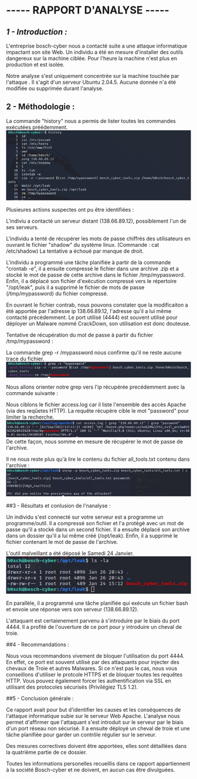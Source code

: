 #							----- RAPPORT D'ANALYSE -----


## *1 - Introduction :*

L'entreprise bosch-cyber nous a contacté suite a une attaque informatique impactant son site Web.
Un individu a été en mesure d'installer des outils dangereux sur la machine ciblée.
Pour l'heure la machine n'est plus en production et est isolée.

Notre analyse s'est uniquement concentrée sur la machine touchée par l'attaque . 
Il s'agit d'un serveur Ubuntu 2.04.5.
Aucune donnée n'a été modifiée ou supprimée durant l'analyse.


## 2 - Méthodologie : 


La commande "history" nous a permis de lister toutes les commandes exécutées préédemment.
![history](https://github.com/FlorentIZO/FORENSIC_TP_IZORCHE_FLORENT/blob/main/TP03/IMG/tp03-1.PNG "history")

Plusieures actions suspectes ont pu être identifiées : 


L'indiviu a contacté un serveur distant (138.66.89.12), possiblement l'un de ses serveurs.

L'individu a tenté de récupérer les mots de passe chiffrés des utilisateurs en ouvrant le fichier "shadow" du système linux. (Commande : cat /etc/shadow)
La tentative a échoué par manque de droit.


L'individu a programmé une tâche planifiée à partir de la commande "crontab -e", il a ensuite compressé le fichier dans une archive .zip et a stocké le mot de passe de cette archive dans le fichier /tmp/mypassword.
Enfin, il a déplacé son fichier d'exécution compressé vers le répertoire "/opt/leak", puis il a supprimé le fichier de mots de passe (/tmp/mypassword) du fichier compressé.


En ouvrant le fichier contrab, nous pouvons constater que la modificaiton a été apportée par l'adresse ip 138.66.89.12, l'adresse qu'il a lui même contacté précédemment.
Le port utilisé (4444) est souvent utilisé pour déployer un Malware nommé CrackDown, son utilisation est donc douteuse.


Tentative de récupération du mot de passe à partir du fichier /tmp/mypassword :

La commande grep -r /mypassword nous confirme qu'il ne reste aucune trace du fichier.
![grep](https://github.com/FlorentIZO/FORENSIC_TP_IZORCHE_FLORENT/blob/main/TP03/IMG/grep.PNG "grep")

Nous allons orienter notre grep vers l'ip récupérée precédemment avec la commande suivante : 

Nous ciblons le fichier access.log car il liste l'ensemble des accès Apache (via des reqûetes HTTP).
La requête récupère cible le mot "password" pour limiter la recherche. 
![password](https://github.com/FlorentIZO/FORENSIC_TP_IZORCHE_FLORENT/blob/main/TP03/IMG/password.PNG "passwword")
De cette façon, nous somme en mesure de récupérer le mot de passe de l'archive.

Il ne nous reste plus qu'à lire le contenu du fichier all_tools.txt contenu dans l'archive :
![unzip](https://github.com/FlorentIZO/FORENSIC_TP_IZORCHE_FLORENT/blob/main/TP03/IMG/unzip.PNG "unzip")


##3 - Résultats et conlusion de l'nanalyse : 

Un individu s'est connecté sur votre serveur est a programme un programme/outil.
Il a compressé son fichier et l'a protégé avec un mot de passe qu'il a stocké dans un second fichier.
Il a ensuite déplacé son archive dans un dossier qu'il a lui même créé (/opt/leak).
Enfin, il a supprimé le fichier contenant le mot de passe de l'archive. 

L'outil malveillant  a été déposé le Samedi 24 Janvier.
![date](https://github.com/FlorentIZO/FORENSIC_TP_IZORCHE_FLORENT/blob/main/TP03/IMG/date_att.PNG "date")

En parallèle, il a programmé une tâche planifiée qui exécute un fichier bash et envoie une réponse vers son serveur (138.66.89.12).

L'attaquant est certaienement parvenu à s'introduire par le biais du port 4444.
Il a profité de l'ouverture de ce port pour y introduire un cheval de troie.


##4 - Recommandations : 

Nous vous recommandons vivement de bloquer l'utilisation du port 4444.
En effet, ce port est souvent utilisé par des attaquants pour injecter des chevaux de Troie et autres Malwares.
Si ce n'est pas le cas, nous vous conseillons d'utiliser le protcole HTTPS et de bloquer toutes les requêtes HTTP.
Vous pouvez également forcer les authentification via SSL en utilisant des protocoles sécurisés (Privilégiez TLS 1.2).
 

##5 - Conclusion générale :

Ce rapport avait pour but d'identifier les causes et les conséquences de l'attaque informatique subie sur le serveur Web Apache.
L'analyse nous permet d'affirmer que l'attaquant s'est introduit sur le serveur par le biais d'un port réseau non sécurisé.
Il a ensuite déployé un cheval de troie et une tâche planifiée pour garder un contrôle régulier sur le serveur.

Des mesures correctives doivent être apportées, elles sont détaillées dans la quatrième partie de ce dossier.

Toutes les informations personelles recueillis dans ce rapport appartiennent à la société Bosch-cyber et ne doivent, en aucun cas être divulguées.
